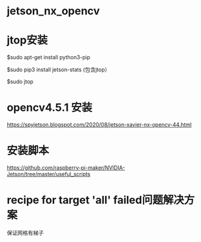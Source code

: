 # jetson_nx_opencv

# jtop安装
$sudo apt-get install python3-pip

$sudo pip3 install jetson-stats   (包含jtop）

$sudo jtop

# opencv4.5.1 安装
https://spyjetson.blogspot.com/2020/08/jetson-xavier-nx-opencv-44.html
# 安装脚本
https://github.com/raspberry-pi-maker/NVIDIA-Jetson/tree/master/useful_scripts

# recipe for target 'all' failed问题解决方案
保证网格有梯子
